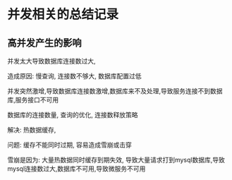 # 并发相关的总结记录

## 高并发产生的影响

并发太大导致数据库连接数过大,

造成原因: 慢查询, 连接数不够大, 数据库配置过低

并发突然激增,导致数据库连接数激增,数据库来不及处理,导致服务连接不到数据库,服务接口不可用

数据库的连接数量, 查询的优化, 连接数释放策略

解决: 热数据缓存, 

问题: 缓存不能同时过期, 容易造成雪崩或击穿

雪崩是因为: 大量热数据同时缓存到期失效, 导致大量请求打到mysql数据库,导致mysql连接数过大,数据库不可用,导致微服务不可用